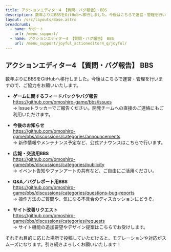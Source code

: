 ```yaml
---
title: アクションエディター4 【質問・バグ報告】 BBS
description: 数年ぶりにBBSをGitHubへ移行しました。今後はこちらで運営・管理を行いますので、ご協力をお願いいたします。
layout: /src/layouts/Base.astro
breadcrumb:
  - name: サポート
    url: /menu_support/
  - name: アクションエディター4 【質問・バグ報告】 BBS
    url: /menu_support/joyful_actioneditor4_q/joyful/
---
```


## アクションエディター4 【質問・バグ報告】 BBS
  
数年ぶりにBBSをGitHubへ移行しました。今後はこちらで運営・管理を行いますので、ご協力をお願いいたします。

- **ゲームに関するフィードバックやバグ報告**  
  https://github.com/omoshiro-game/bbs/issues  
  → Issueトラッカーでご報告ください。開発チームへの直接のご連絡にもご利用いただけます。

- **今後のお知らせ**  
  https://github.com/omoshiro-game/bbs/discussions/categories/announcements  
  → 新作情報やメンテナンス予定など、公式アナウンスはこちらで行います。

- **広報・交流用BBS**  
  https://github.com/omoshiro-game/bbs/discussions/categories/publicity  
  → イベント告知やファンアートの共有など、ご自由にご活用ください。

- **Q&A／バグレポート用BBS**  
  https://github.com/omoshiro-game/bbs/discussions/categories/questions-bug-reports  
  → 操作方法のご質問や、気になる不具合のディスカッションにどうぞ。

- **サイト改善リクエスト**  
  https://github.com/omoshiro-game/bbs/discussions/categories/requests  
  → サイト機能の追加要望やデザイン提案はこちらでお受けします。

それぞれ目的に応じた場所で投稿していただけると、モデレーションや対応がスムーズになります。引き続きよろしくお願いいたします！  

